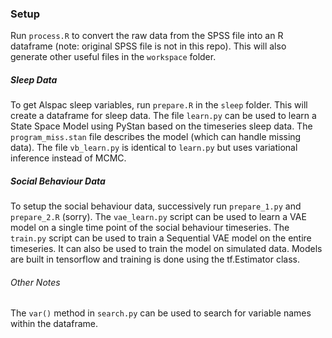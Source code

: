 ### Setup 

Run ```process.R``` to convert the raw data from the SPSS file into an R dataframe (note: original SPSS file is not in this repo). This will also generate other useful files in the ```workspace``` folder.

##### Sleep Data 

To get Alspac sleep variables, run ```prepare.R``` in the ```sleep``` folder. This will create a dataframe for sleep data. The file ```learn.py``` can be used to learn a State Space Model using PyStan based on the timeseries sleep data. The ```program_miss.stan``` file describes the model (which can handle missing data). The file ```vb_learn.py``` is identical to ```learn.py``` but uses variational inference instead of MCMC. 

##### Social Behaviour Data 

To setup the social behaviour data, successively run ```prepare_1.py``` and ```prepare_2.R``` (sorry). The ```vae_learn.py``` script can be used to learn a VAE model on a single time point of the social behaviour timeseries. The ```train.py``` script can be used to train a Sequential VAE model on the entire timeseries. It can also be used to train the model on simulated data. Models are built in tensorflow and training is done using the tf.Estimator class. 

###### Other Notes 

The ```var()``` method in ```search.py``` can be used to search for variable names within the dataframe.
 
